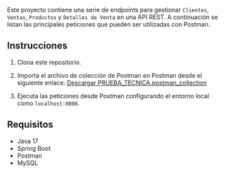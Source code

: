 Este proyecto contiene una serie de endpoints para gestionar `Clientes`, `Ventas`, `Productos` y `Detalles de Venta` en una API REST. 
A continuación se listan las principales peticiones que pueden ser utilizadas con Postman.

## Instrucciones

1. Clona este repositorio.
2. Importa el archivo de colección de Postman en Postman desde el siguiente enlace:
   [Descargar PRUEBA_TECNICA.postman_collection](https://github.com/Jhieyme/PruebaTecnica/blob/main/postman/PRUEBA_TECNICA.postman_collection.json)

3. Ejecuta las peticiones desde Postman configurando el entorno local como `localhost:8080`.

## Requisitos

- Java 17
- Spring Boot
- Postman
- MySQL

